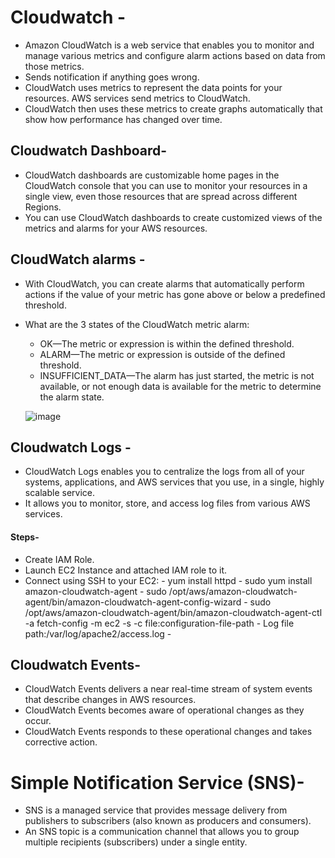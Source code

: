 # Cloudwatch -
- Amazon CloudWatch is a web service that enables you to monitor and manage various metrics and configure alarm actions based on data from those metrics.
- Sends notification if anything goes wrong.
- CloudWatch uses metrics to represent the data points for your resources. AWS services send metrics to CloudWatch.
- CloudWatch then uses these metrics to create graphs automatically that show how performance has changed over time.

## Cloudwatch Dashboard-
- CloudWatch dashboards are customizable home pages in the CloudWatch console that you can use to monitor your resources in a single view, even those resources that are spread across different Regions.
- You can use CloudWatch dashboards to create customized views of the metrics and alarms for your AWS resources.

## CloudWatch alarms -
- With CloudWatch, you can create alarms that automatically perform actions if the value of your metric has gone above or below a predefined threshold.
- What are the 3 states of the CloudWatch metric alarm:
    - OK—The metric or expression is within the defined threshold.
    - ALARM—The metric or expression is outside of the defined threshold.
    - INSUFFICIENT_DATA—The alarm has just started, the metric is not available, or not enough data is available for the metric to determine the alarm state.

  ![image](https://github.com/user-attachments/assets/93bade2a-c808-48e5-95ce-934e4c93a93e)

## Cloudwatch Logs -
- CloudWatch Logs enables you to centralize the logs from all of your systems, applications, and AWS services that you use, in a single, highly scalable service.
- It allows you to monitor, store, and access log files from various AWS services.

#### Steps-
- Create IAM Role.
- Launch EC2 Instance and attached IAM role to it.
- Connect using SSH to your EC2:
        - yum install httpd
        - sudo yum install amazon-cloudwatch-agent
        - sudo /opt/aws/amazon-cloudwatch-agent/bin/amazon-cloudwatch-agent-config-wizard
        - sudo /opt/aws/amazon-cloudwatch-agent/bin/amazon-cloudwatch-agent-ctl -a fetch-config -m ec2 -s -c file:configuration-file-path
        - Log file path:/var/log/apache2/access.log
        - 

## Cloudwatch Events-
- CloudWatch Events delivers a near real-time stream of system events that describe changes in AWS resources.
- CloudWatch Events becomes aware of operational changes as they occur.
- CloudWatch Events responds to these operational changes and takes corrective action.

# Simple Notification Service (SNS)-
- SNS is a managed service that provides message delivery from publishers to subscribers (also known as producers and consumers).
- An SNS topic is a communication channel that allows you to group multiple recipients (subscribers) under a single entity.
